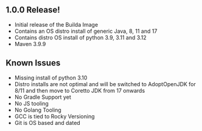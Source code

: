 ## 1.0.0 Release!
- Initial release of the Builda Image
- Contains an OS distro install of generic Java, 8, 11 and 17
- Contains distro OS install of python 3.9, 3.11 and 3.12
- Maven 3.9.9

## Known Issues
- Missing install of python 3.10
- Distro installs are not optimal and will be switched to AdoptOpenJDK for 8/11 and then move to Coretto JDK from 17 onwards
- No Gradle Support yet
- No JS tooling
- No Golang Tooling
- GCC is tied to Rocky Versioning
- Git is OS based and dated
  